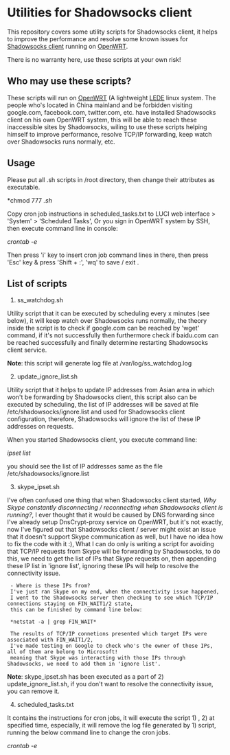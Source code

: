 # Utilities for Shadowsocks client

This repository covers some utility scripts for Shadowsocks client, it helps to improve the performance 
and resolve some known issues for <a href="https://github.com/shadowsocks/openwrt-shadowsocks">Shadowsocks client</a> running on <a href="https://openwrt.org/">OpenWRT</a>.

There is no warranty here, use these scripts at your own risk!

## Who may use these scripts?

These scripts will run on <a href="https://openwrt.org/">OpenWRT</a> (A lightweight <a href="http://lede-project.org">LEDE</a> linux system.
The people who's located in China mainland and be forbidden visiting google.com, facebook.com, twitter.com, etc. have installed Shadowsocks client on his own OpenWRT system, this will be able to reach these inaccessible sites by Shadowsocks,  wiling to use these scripts helping himself to improve performance, resolve TCP/IP forwarding, keep watch over Shadowsocks runs normally, etc.

## Usage
Please put all .sh scripts in /root directory, then change their attributes as executable.

*chmod 777 *.sh*

Copy cron job instructions in scheduled_tasks.txt to LUCI web interface > 'System' > 'Scheduled Tasks',
Or you sign in OpenWRT system by SSH, then execute command line in console:

*crontab -e*

Then press 'i' key to insert cron job command lines in there, then press 'Esc' key & press 'Shift + :', 'wq' to save / exit .

## List of scripts

1. ss_watchdog.sh

Utility script that it can be executed by scheduling every x minutes (see below), it will keep watch over Shadowsocks runs normally, the theory inside the script is to check if google.com can be reached by 'wget' command, if it's not successfully then furthermore check if baidu.com can be reached successfully and finally determine restarting Shadowsocks client service.

**Note**: this script will generate log file at /var/log/ss_watchdog.log

2. update_ignore_list.sh

Utility script that it helps to update IP addresses from Asian area in which won't be forwarding by Shadowsocks client, this script also can be executed by scheduling, the list of IP addresses will be saved at file /etc/shadowsocks/ignore.list and used for Shadowsocks client configuration, therefore, Shadowsocks will ignore the list of these IP addresses on requests.

When you started Shadowsocks client, you execute command line:

*ipset list*

you should see the list of IP addresses same as the file /etc/shadowsocks/ignore.list

3. skype_ipset.sh

I've often confused one thing that when Shadowsocks client started, *Why Skype constantly disconnecting / reconnecting when Shadowsocks client is running?*, I ever thought that it would be caused by DNS forwarding since I've already setup DnsCrypt-proxy service on OpenWRT, but it's not exactly, now I've figured out that Shadowsocks client / server might exist an issue that it doesn't support Skype communication as well, but I have no idea how to fix the code with it :), What I can do only is writing a script for avoiding that TCP/IP requests from Skype will be forwarding by Shadowsocks, to do this, we need to get the list of IPs that Skype requests on, then appending these IP list in 'ignore list', ignoring these IPs will help to resolve the connectivity issue.

     - Where is these IPs from?
     I've just ran Skype on my end, when the connectivity issue happened, 
     I went to the Shadowsocks server then checking to see which TCP/IP connections staying on FIN_WAIT1/2 state, 
     this can be finished by command line below:

     *netstat -a | grep FIN_WAIT*

     The results of TCP/IP connetions presented which target IPs were associated with FIN_WAIT1/2, 
     I've made testing on Google to check who's the owner of these IPs, all of them are belong to Microsoft! 
     meaning that Skype was interacting with those IPs through Shadowsocks, we need to add them in 'ignore list'.

**Note**: skype_ipset.sh has been executed as a part of 2) update_ignore_list.sh, if you don't want to resolve the connectivity issue, you can remove it.

4. scheduled_tasks.txt

It contains the instructions for cron jobs, it will execute the script 1) , 2) at specified time, especially, it will remove the log file generated by 1) script, running the below command line to change the cron jobs.

*crontab -e*
